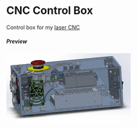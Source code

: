 # CNC Control Box
Control box for my [laser CNC](https://github.com/veresvr/LaserCNCMachine)

##### Preview
<img src="https://github.com/veresvr/CNC-Control-Box/blob/main/Drawings/preview.png" width="65%"></img>
